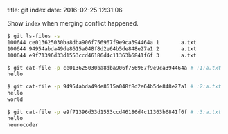 title: git index
date: 2016-02-25 12:31:06

Show `index` when merging conflict happened.

```bash
$ git ls-files -s
100644 ce013625030ba8dba906f756967f9e9ca394464a 1       a.txt
100644 94954abda49de8615a048f8d2e64b5de848e27a1 2       a.txt
100644 e9f71396d33d1553ccd46186d4c11363b6841f6f 3       a.txt

$ git cat-file -p ce013625030ba8dba906f756967f9e9ca394464a # :1:a.txt
hello

$ git cat-file -p 94954abda49de8615a048f8d2e64b5de848e27a1 # :2:a.txt
hello
world

$ git cat-file -p e9f71396d33d1553ccd46186d4c11363b6841f6f # :3:a.txt
hello
neurocoder
```
